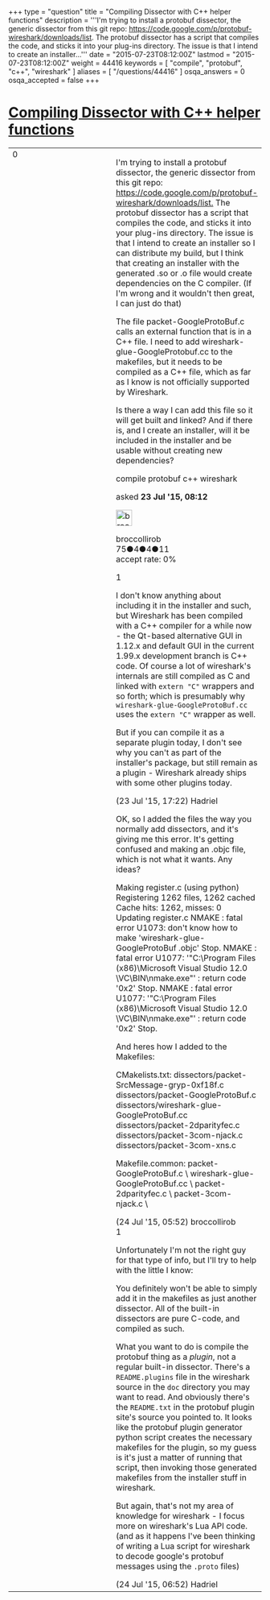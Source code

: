+++
type = "question"
title = "Compiling Dissector with C++ helper functions"
description = '''I&#x27;m trying to install a protobuf dissector, the generic dissector from this git repo: https://code.google.com/p/protobuf-wireshark/downloads/list. The protobuf dissector has a script that compiles the code, and sticks it into your plug-ins directory. The issue is that I intend to create an installer...'''
date = "2015-07-23T08:12:00Z"
lastmod = "2015-07-23T08:12:00Z"
weight = 44416
keywords = [ "compile", "protobuf", "c++", "wireshark" ]
aliases = [ "/questions/44416" ]
osqa_answers = 0
osqa_accepted = false
+++

<div class="headNormal">

# [Compiling Dissector with C++ helper functions](/questions/44416/compiling-dissector-with-c-helper-functions)

</div>

<div id="main-body">

<div id="askform">

<table id="question-table" style="width:100%;"><colgroup><col style="width: 50%" /><col style="width: 50%" /></colgroup><tbody><tr class="odd"><td style="width: 30px; vertical-align: top"><div class="vote-buttons"><div id="post-44416-score" class="post-score" title="current number of votes">0</div><div id="favorite-count" class="favorite-count"></div></div></td><td><div id="item-right"><div class="question-body"><p>I'm trying to install a protobuf dissector, the generic dissector from this git repo: <a href="https://code.google.com/p/protobuf-wireshark/downloads/list.">https://code.google.com/p/protobuf-wireshark/downloads/list.</a> The protobuf dissector has a script that compiles the code, and sticks it into your plug-ins directory. The issue is that I intend to create an installer so I can distribute my build, but I think that creating an installer with the generated .so or .o file would create dependencies on the C compiler. (If I'm wrong and it wouldn't then great, I can just do that)</p><p>The file packet-GoogleProtoBuf.c calls an external function that is in a C++ file. I need to add wireshark-glue-GoogleProtobuf.cc to the makefiles, but it needs to be compiled as a C++ file, which as far as I know is not officially supported by Wireshark.</p><p>Is there a way I can add this file so it will get built and linked? And if there is, and I create an installer, will it be included in the installer and be usable without creating new dependencies?</p></div><div id="question-tags" class="tags-container tags">compile protobuf c++ wireshark</div><div id="question-controls" class="post-controls"></div><div class="post-update-info-container"><div class="post-update-info post-update-info-user"><p>asked <strong>23 Jul '15, 08:12</strong></p><img src="https://secure.gravatar.com/avatar/059a334676449782e9d927f2f79351fd?s=32&amp;d=identicon&amp;r=g" class="gravatar" width="32" height="32" alt="broccollirob&#39;s gravatar image" /><p>broccollirob<br />
<span class="score" title="75 reputation points">75</span><span title="4 badges"><span class="badge1">●</span><span class="badgecount">4</span></span><span title="4 badges"><span class="silver">●</span><span class="badgecount">4</span></span><span title="11 badges"><span class="bronze">●</span><span class="badgecount">11</span></span><br />
<span class="accept_rate" title="Rate of the user&#39;s accepted answers">accept rate:</span> <span title="broccollirob has no accepted answers">0%</span></p></div></div><div id="comments-container-44416" class="comments-container"><span id="44423"></span><div id="comment-44423" class="comment"><div id="post-44423-score" class="comment-score">1</div><div class="comment-text"><p>I don't know anything about including it in the installer and such, but Wireshark has been compiled with a C++ compiler for a while now - the Qt-based alternative GUI in 1.12.x and default GUI in the current 1.99.x development branch is C++ code. Of course a lot of wireshark's internals are still compiled as C and linked with <code>extern "C"</code> wrappers and so forth; which is presumably why <code>wireshark-glue-GoogleProtoBuf.cc</code> uses the <code>extern "C"</code> wrapper as well.</p><p>But if you can compile it as a separate plugin today, I don't see why you can't as part of the installer's package, but still remain as a plugin - Wireshark already ships with some other plugins today.</p></div><div id="comment-44423-info" class="comment-info"><span class="comment-age">(23 Jul '15, 17:22)</span> Hadriel</div></div><span id="44428"></span><div id="comment-44428" class="comment"><div id="post-44428-score" class="comment-score"></div><div class="comment-text"><p>OK, so I added the files the way you normally add dissectors, and it's giving me this error. It's getting confused and making an .objc file, which is not what it wants. Any ideas?</p><p>Making register.c (using python) Registering 1262 files, 1262 cached Cache hits: 1262, misses: 0 Updating register.c NMAKE : fatal error U1073: don't know how to make 'wireshark-glue-GoogleProtoBuf .objc' Stop. NMAKE : fatal error U1077: '"C:\Program Files (x86)\Microsoft Visual Studio 12.0 \VC\BIN\nmake.exe"' : return code '0x2' Stop. NMAKE : fatal error U1077: '"C:\Program Files (x86)\Microsoft Visual Studio 12.0 \VC\BIN\nmake.exe"' : return code '0x2' Stop.</p><p>And heres how I added to the Makefiles:</p><p>CMakelists.txt: dissectors/packet-SrcMessage-gryp-0xf18f.c dissectors/packet-GoogleProtoBuf.c dissectors/wireshark-glue-GoogleProtoBuf.cc dissectors/packet-2dparityfec.c dissectors/packet-3com-njack.c dissectors/packet-3com-xns.c</p><p>Makefile.common: packet-GoogleProtoBuf.c \ wireshark-glue-GoogleProtoBuf.cc \ packet-2dparityfec.c \ packet-3com-njack.c \</p></div><div id="comment-44428-info" class="comment-info"><span class="comment-age">(24 Jul '15, 05:52)</span> broccollirob</div></div><span id="44429"></span><div id="comment-44429" class="comment"><div id="post-44429-score" class="comment-score">1</div><div class="comment-text"><p>Unfortunately I'm not the right guy for that type of info, but I'll try to help with the little I know:</p><p>You definitely won't be able to simply add it in the makefiles as just another dissector. All of the built-in dissectors are pure C-code, and compiled as such.</p><p>What you want to do is compile the protobuf thing as a <em>plugin</em>, not a regular built-in dissector. There's a <code>README.plugins</code> file in the wireshark source in the <code>doc</code> directory you may want to read. And obviously there's the <code>README.txt</code> in the protobuf plugin site's source you pointed to. It looks like the protobuf plugin generator python script creates the necessary makefiles for the plugin, so my guess is it's just a matter of running that script, then invoking those generated makefiles from the installer stuff in wireshark.</p><p>But again, that's not my area of knowledge for wireshark - I focus more on wireshark's Lua API code. (and as it happens I've been thinking of writing a Lua script for wireshark to decode google's protobuf messages using the <code>.proto</code> files)</p></div><div id="comment-44429-info" class="comment-info"><span class="comment-age">(24 Jul '15, 06:52)</span> Hadriel</div></div></div><div id="comment-tools-44416" class="comment-tools"></div><div class="clear"></div><div id="comment-44416-form-container" class="comment-form-container"></div><div class="clear"></div></div></td></tr></tbody></table>

</div>

</div>

